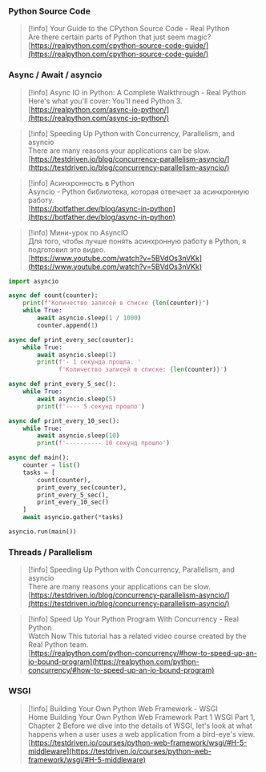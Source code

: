 ### Python Source Code

> [!info] Your Guide to the CPython Source Code - Real Python  
> Are there certain parts of Python that just seem magic?  
> [https://realpython.com/cpython-source-code-guide/](https://realpython.com/cpython-source-code-guide/)  
### Async / Await / asyncio

> [!info] Async IO in Python: A Complete Walkthrough - Real Python  
> Here's what you'll cover: You'll need Python 3.  
> [https://realpython.com/async-io-python/](https://realpython.com/async-io-python/)  

> [!info] Speeding Up Python with Concurrency, Parallelism, and asyncio  
> There are many reasons your applications can be slow.  
> [https://testdriven.io/blog/concurrency-parallelism-asyncio/](https://testdriven.io/blog/concurrency-parallelism-asyncio/)  

> [!info] Асинхронность в Python  
> Asyncio - Python библиотека, которая отвечает за асинхронную работу.  
> [https://botfather.dev/blog/async-in-python](https://botfather.dev/blog/async-in-python)  

> [!info] Мини-урок по AsyncIO  
> Для того, чтобы лучше понять асинхронную работу в Python, я подготовил это видео.  
> [https://www.youtube.com/watch?v=5BVdOs3nVKk](https://www.youtube.com/watch?v=5BVdOs3nVKk)  
```Python
import asyncio

async def count(counter):
    print(f"Количество записей в списке {len(counter)}")
    while True:
        await asyncio.sleep(1 / 1000)
        counter.append(1)

async def print_every_sec(counter):
    while True:
        await asyncio.sleep(1)
        print(f'- 1 секунда прошла. '
              f'Количество записей в списке: {len(counter)}')

async def print_every_5_sec():
    while True:
        await asyncio.sleep(5)
        print(f'---- 5 секунд прошло')

async def print_every_10_sec():
    while True:
        await asyncio.sleep(10)
        print(f'---------- 10 секунд прошло')

async def main():
    counter = list()
    tasks = [
        count(counter),
        print_every_sec(counter),
        print_every_5_sec(),
        print_every_10_sec()
    ]
    await asyncio.gather(*tasks)

asyncio.run(main())
```
### Threads / Parallelism

> [!info] Speeding Up Python with Concurrency, Parallelism, and asyncio  
> There are many reasons your applications can be slow.  
> [https://testdriven.io/blog/concurrency-parallelism-asyncio/](https://testdriven.io/blog/concurrency-parallelism-asyncio/)  

> [!info] Speed Up Your Python Program With Concurrency - Real Python  
> Watch Now This tutorial has a related video course created by the Real Python team.  
> [https://realpython.com/python-concurrency/#how-to-speed-up-an-io-bound-program](https://realpython.com/python-concurrency/#how-to-speed-up-an-io-bound-program)  
### WSGI

> [!info] Building Your Own Python Web Framework - WSGI  
> Home Building Your Own Python Web Framework Part 1 WSGI Part 1, Chapter 2 Before we dive into the details of WSGI, let's look at what happens when a user uses a web application from a bird-eye's view.  
> [https://testdriven.io/courses/python-web-framework/wsgi/#H-5-middleware](https://testdriven.io/courses/python-web-framework/wsgi/#H-5-middleware)